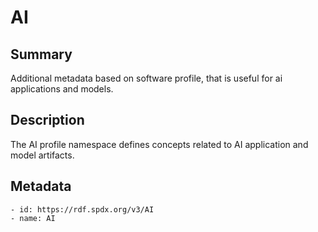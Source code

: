<!-- Automatically generated by spec-parser v2.0.0 on 2023-12-25T20:28:21.783513+00:00 -->
<!-- SPDX-License-Identifier: Community-Spec-1.0 -->

# AI

## Summary

Additional metadata based on software profile, that is useful for ai applications and models.


## Description

The AI profile namespace defines concepts related to AI application and model artifacts.


## Metadata

    - id: https://rdf.spdx.org/v3/AI
    - name: AI


